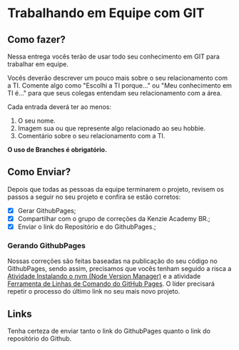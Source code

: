 # Trabalhando em Equipe com GIT

## Como fazer?

Nessa entrega vocês terão de usar todo seu conhecimento em GIT para trabalhar em equipe.

Vocês deverão descrever um pouco mais sobre o seu relacionamento com a TI. Comente algo como "Escolhi a TI porque..." ou "Meu conhecimento em TI é..." para que seus colegas entendam seu relacionamento com a área.


Cada entrada deverá ter ao menos:
1. O seu nome.
2. Imagem sua ou que represente algo relacionado ao seu hobbie.
3. Comentário sobre o seu relacionamento com a TI.

__O uso de Branches é obrigatório.__

## Como Enviar?

Depois que todas as pessoas da equipe terminarem o projeto, revisem os passos a seguir no seu projeto e confira se estão corretos:

- [x] Gerar GithubPages;
- [x] Compartilhar com o grupo de correções da Kenzie Academy BR.;
- [x] Enviar o link do Repositório e do GithubPages.;

### Gerando GithubPages

Nossas correções são feitas baseadas na publicação do seu código no GithubPages, sendo assim, precisamos que vocês tenham seguido a risca a [Atividade Instalando o nvm (Node Version Manager)](https://alunos.kenzie.com.br/courses/43/assignments/5970?module_item_id=6723) e a atividade [Ferramenta de Linhas de Comando do GitHub Pages](https://alunos.kenzie.com.br/courses/43/assignments/5975?module_item_id=6724). O líder precisará repetir o processo do último link no seu mais novo projeto.

## Links

Tenha certeza de enviar tanto o link do GithubPages quanto o link do repositório do Github.
